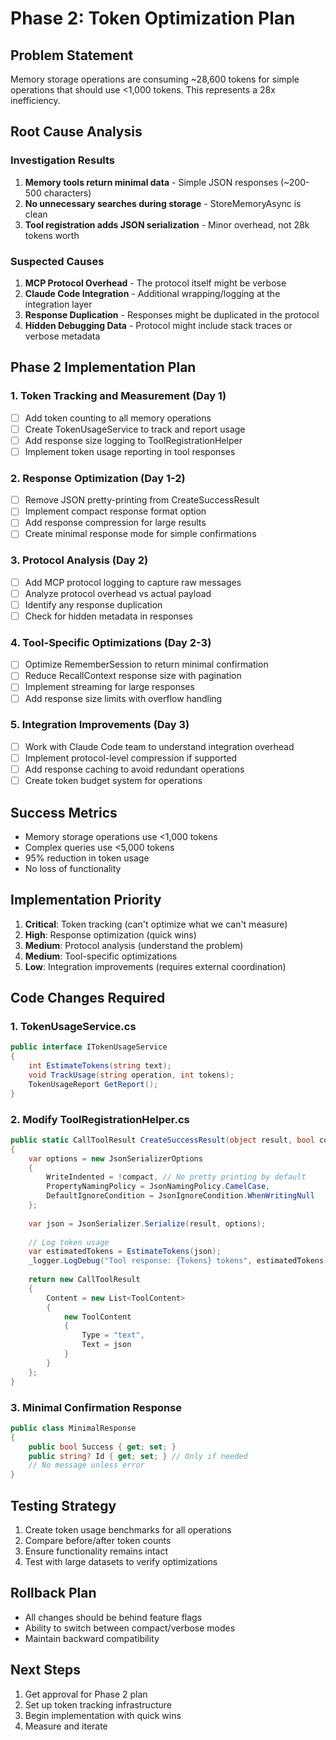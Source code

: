 # Phase 2: Token Optimization Plan

## Problem Statement
Memory storage operations are consuming ~28,600 tokens for simple operations that should use <1,000 tokens. This represents a 28x inefficiency.

## Root Cause Analysis

### Investigation Results
1. **Memory tools return minimal data** - Simple JSON responses (~200-500 characters)
2. **No unnecessary searches during storage** - StoreMemoryAsync is clean
3. **Tool registration adds JSON serialization** - Minor overhead, not 28k tokens worth

### Suspected Causes
1. **MCP Protocol Overhead** - The protocol itself might be verbose
2. **Claude Code Integration** - Additional wrapping/logging at the integration layer
3. **Response Duplication** - Responses might be duplicated in the protocol
4. **Hidden Debugging Data** - Protocol might include stack traces or verbose metadata

## Phase 2 Implementation Plan

### 1. Token Tracking and Measurement (Day 1)
- [ ] Add token counting to all memory operations
- [ ] Create TokenUsageService to track and report usage
- [ ] Add response size logging to ToolRegistrationHelper
- [ ] Implement token usage reporting in tool responses

### 2. Response Optimization (Day 1-2)
- [ ] Remove JSON pretty-printing from CreateSuccessResult
- [ ] Implement compact response format option
- [ ] Add response compression for large results
- [ ] Create minimal response mode for simple confirmations

### 3. Protocol Analysis (Day 2)
- [ ] Add MCP protocol logging to capture raw messages
- [ ] Analyze protocol overhead vs actual payload
- [ ] Identify any response duplication
- [ ] Check for hidden metadata in responses

### 4. Tool-Specific Optimizations (Day 2-3)
- [ ] Optimize RememberSession to return minimal confirmation
- [ ] Reduce RecallContext response size with pagination
- [ ] Implement streaming for large responses
- [ ] Add response size limits with overflow handling

### 5. Integration Improvements (Day 3)
- [ ] Work with Claude Code team to understand integration overhead
- [ ] Implement protocol-level compression if supported
- [ ] Add response caching to avoid redundant operations
- [ ] Create token budget system for operations

## Success Metrics
- Memory storage operations use <1,000 tokens
- Complex queries use <5,000 tokens
- 95% reduction in token usage
- No loss of functionality

## Implementation Priority
1. **Critical**: Token tracking (can't optimize what we can't measure)
2. **High**: Response optimization (quick wins)
3. **Medium**: Protocol analysis (understand the problem)
4. **Medium**: Tool-specific optimizations
5. **Low**: Integration improvements (requires external coordination)

## Code Changes Required

### 1. TokenUsageService.cs
```csharp
public interface ITokenUsageService
{
    int EstimateTokens(string text);
    void TrackUsage(string operation, int tokens);
    TokenUsageReport GetReport();
}
```

### 2. Modify ToolRegistrationHelper.cs
```csharp
public static CallToolResult CreateSuccessResult(object result, bool compact = true)
{
    var options = new JsonSerializerOptions 
    { 
        WriteIndented = !compact, // No pretty printing by default
        PropertyNamingPolicy = JsonNamingPolicy.CamelCase,
        DefaultIgnoreCondition = JsonIgnoreCondition.WhenWritingNull
    };
    
    var json = JsonSerializer.Serialize(result, options);
    
    // Log token usage
    var estimatedTokens = EstimateTokens(json);
    _logger.LogDebug("Tool response: {Tokens} tokens", estimatedTokens);
    
    return new CallToolResult
    {
        Content = new List<ToolContent>
        {
            new ToolContent
            {
                Type = "text",
                Text = json
            }
        }
    };
}
```

### 3. Minimal Confirmation Response
```csharp
public class MinimalResponse
{
    public bool Success { get; set; }
    public string? Id { get; set; } // Only if needed
    // No message unless error
}
```

## Testing Strategy
1. Create token usage benchmarks for all operations
2. Compare before/after token counts
3. Ensure functionality remains intact
4. Test with large datasets to verify optimizations

## Rollback Plan
- All changes should be behind feature flags
- Ability to switch between compact/verbose modes
- Maintain backward compatibility

## Next Steps
1. Get approval for Phase 2 plan
2. Set up token tracking infrastructure
3. Begin implementation with quick wins
4. Measure and iterate